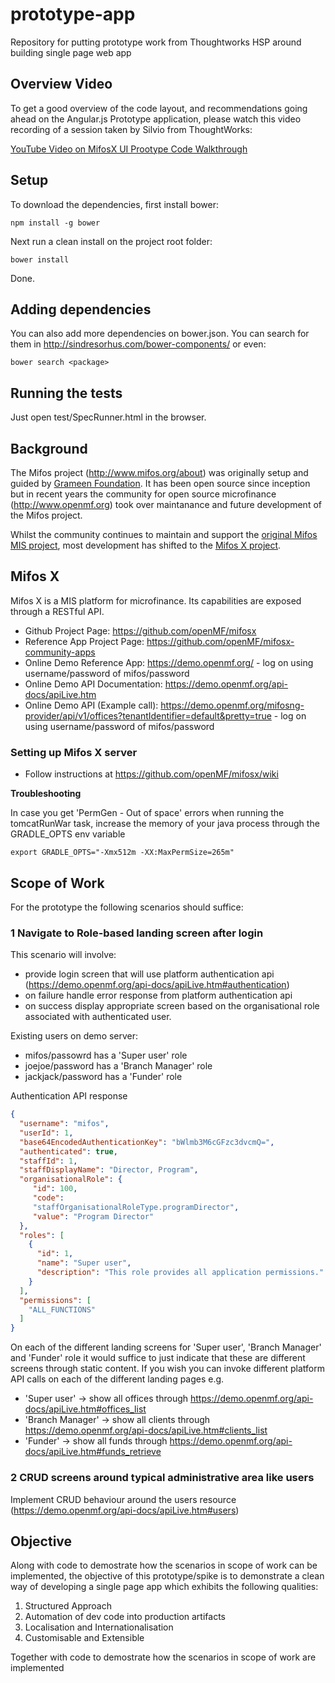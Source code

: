 # prototype-app

Repository for putting prototype work from Thoughtworks HSP around building single page web app

## Overview Video
To get a good overview of the code layout, and recommendations going ahead on the Angular.js Prototype application, please watch this video recording of a session taken by Silvio from ThoughtWorks:

<a target="_blank" href="http://youtu.be/_Q_1Ll2MydM">YouTube Video on MifosX UI Prootype Code Walkthrough</a>

## Setup

To download the dependencies, first install bower:

```
npm install -g bower
```

Next run a clean install on the project root folder:

```
bower install
```

Done.

## Adding dependencies

You can also add more dependencies on bower.json. 
You can search for them in http://sindresorhus.com/bower-components/ or even:

```
bower search <package>
```

## Running the tests

Just open test/SpecRunner.html in the browser.

## Background

The Mifos project (<a target="_blank" href="http://www.mifos.org/about">http://www.mifos.org/about</a>) was originally setup and guided by <a target="_blank" href="http://www.grameenfoundation.org/">Grameen Foundation</a>. It has been open source since inception but in recent years the community for open source microfinance (http://www.openmf.org) took over maintanance and future development of the Mifos project.

Whilst the community continues to maintain and support the <a target="_blank" href="https://github.com/mifos/head">original Mifos MIS project</a>, most development has shifted to the <a target="_blank" href="https://github.com/openMF/mifosx">Mifos X project</a>.

## Mifos X

Mifos X is a MIS platform for microfinance. Its capabilities are exposed through a RESTful API.

 - Github Project Page: <a target="_blank" href="https://github.com/openMF/mifosx">https://github.com/openMF/mifosx</a>
 - Reference App Project Page: <a target="_blank" href="https://github.com/openMF/mifosx-community-apps">https://github.com/openMF/mifosx-community-apps</a>
 - Online Demo Reference App: <a target="_blank" href="https://demo.openmf.org/">https://demo.openmf.org/</a> - log on using username/password of mifos/password
 - Online Demo API Documentation: <a target="_blank" href="https://demo.openmf.org/api-docs/apiLive.htm">https://demo.openmf.org/api-docs/apiLive.htm</a>
 - Online Demo API (Example call): <a target="_blank" href="https://demo.openmf.org/mifosng-provider/api/v1/offices?tenantIdentifier=default&pretty=true">https://demo.openmf.org/mifosng-provider/api/v1/offices?tenantIdentifier=default&pretty=true</a> - log on using username/password of mifos/password

### Setting up Mifos X server

 - Follow instructions at <a target="_blank" href="https://github.com/openMF/mifosx">https://github.com/openMF/mifosx/wiki</a>
 
**Troubleshooting**

In case you get 'PermGen - Out of space' errors when running the tomcatRunWar task, increase the memory of your java process through the GRADLE_OPTS env variable

    export GRADLE_OPTS="-Xmx512m -XX:MaxPermSize=265m"  

## Scope of Work

For the prototype the following scenarios should suffice:

### 1 Navigate to Role-based landing screen after login

This scenario will involve:
  - provide login screen that will use platform authentication api (<a target="_blank" href="https://demo.openmf.org/api-docs/apiLive.htm#authentication">https://demo.openmf.org/api-docs/apiLive.htm#authentication</a>)
  - on failure handle error response from platform authentication api 
  - on success display appropriate screen based on the organisational role associated with authenticated user.

Existing users on demo server:
 - mifos/passowrd has a 'Super user' role 
 - joejoe/password has a 'Branch Manager' role
 - jackjack/password has a 'Funder' role

Authentication API response
```JSON
{
  "username": "mifos",
  "userId": 1,
  "base64EncodedAuthenticationKey": "bWlmb3M6cGFzc3dvcmQ=",
  "authenticated": true,
  "staffId": 1, 
  "staffDisplayName": "Director, Program", 
  "organisationalRole": { 
     "id": 100, 
     "code": 
     "staffOrganisationalRoleType.programDirector", 
     "value": "Program Director" 
  },
  "roles": [
    {
      "id": 1,
      "name": "Super user",
      "description": "This role provides all application permissions."
    }
  ],
  "permissions": [
    "ALL_FUNCTIONS"
  ]
}
```

On each of the different landing screens for 'Super user', 'Branch Manager' and 'Funder' role it would suffice to just indicate that these are different screens through static content. If you wish you can invoke different platform API calls on each of the different landing pages e.g.
 - 'Super user' -> show all offices through https://demo.openmf.org/api-docs/apiLive.htm#offices_list
 - 'Branch Manager' -> show all clients through https://demo.openmf.org/api-docs/apiLive.htm#clients_list
 - 'Funder' -> show all funds through https://demo.openmf.org/api-docs/apiLive.htm#funds_retrieve


### 2 CRUD screens around typical administrative area like users

Implement CRUD behaviour around the users resource (https://demo.openmf.org/api-docs/apiLive.htm#users)

## Objective

Along with code to demostrate how the scenarios in scope of work can be implemented, the objective of this prototype/spike is to demonstrate a clean way of developing a single page app which exhibits the following qualities:

1. Structured Approach
2. Automation of dev code into production artifacts
3. Localisation and Internationalisation
4. Customisable and Extensible

Together with code to demostrate how the scenarios in scope of work are implemented 
